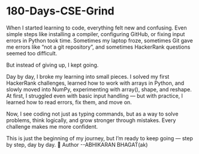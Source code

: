 # 180-Days-CSE-Grind
When I started learning to code, everything felt new and confusing. Even simple steps like installing a compiler, configuring GitHub, or fixing input errors in Python took time. Sometimes my laptop froze, sometimes Git gave me errors like “not a git repository”, and sometimes HackerRank questions seemed too difficult.

But instead of giving up, I kept going.

Day by day, I broke my learning into small pieces. I solved my first HackerRank challenges, learned how to work with arrays in Python, and slowly moved into NumPy, experimenting with array(), shape, and reshape. At first, I struggled even with basic input handling — but with practice, I learned how to read errors, fix them, and move on.

Now, I see coding not just as typing commands, but as a way to solve problems, think logically, and grow stronger through mistakes. Every challenge makes me more confident.

This is just the beginning of my journey, but I’m ready to keep going — step by step, day by day. 🚀
Author --ABHIKARAN BHAGAT(ak)
